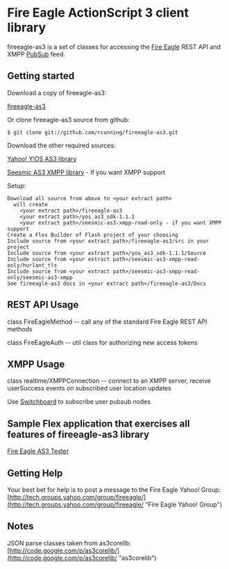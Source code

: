 # Fire Eagle ActionScript 3 client library

fireeagle-as3 is a set of classes for accessing the 
[Fire Eagle](http://fireeagle.yahoo.net/ "Fire Eagle") REST API
and XMPP [PubSub](http://xmpp.org/extensions/xep-0060.html "XEP-0060: Publish-Subscribe") feed.


## Getting started

Download a copy of fireeagle-as3:

[fireeagle-as3](http://github.com/rcunning/fireeagle-as3/tree/master# "fireeagle-as3")


Or clone fireeagle-as3 source from github:

    $ git clone git://github.com/rcunning/fireeagle-as3.git


Download the other required sources:

[Yahoo! Y!OS AS3 library](http://developer.yahoo.com/flash/yos/ "Y!OS AS3 library")

[Seesmic AS3 XMPP library](http://code.google.com/p/seesmic-as3-xmpp/ "Seesmic AS3 XMPP library") - If you want XMPP support


Setup:

    Download all source from above to <your extract path>
      will create 
        <your extract path>/fireeagle-as3
        <your extract path>/yos_as3_sdk-1.1.1
        <your extract path>/seesmic-as3-xmpp-read-only - if you want XMPP support
    Create a Flex Builder of Flash project of your choosing
    Include source from <your extract path>/fireeagle-as3/src in your project
    Include source from <your extract path>/yos_as3_sdk-1.1.1/Source
    Include source from <your extract path>/seesmic-as3-xmpp-read-only/hurlant_tls
    Include source from <your extract path>/seesmic-as3-xmpp-read-only/seesmic-as3-xmpp
    See fireeagle-as3 docs in <your extract path>/fireeagle-as3/Docs


## REST API Usage

class FireEagleMethod -- call any of the standard Fire Eagle REST API methods

class FireEagleAuth -- util class for authorizing new access tokens


## XMPP Usage

class realtime/XMPPConnection -- connect to an XMPP server, receive userSuccess events on subscribed user location updates

Use [Switchboard](http://github.com/mojodna/switchboard "Switchboard") to subscribe user pubsub nodes


## Sample Flex application that exercises all features of fireeagle-as3 library

[Fire Eagle AS3 Tester](http://github.com/rcunning/fireeagleas3tester/ "fireeagleas3tester")


## Getting Help

Your best bet for help is to post a message to the Fire Eagle Yahoo! Group:
[http://tech.groups.yahoo.com/group/fireeagle/](http://tech.groups.yahoo.com/group/fireeagle/ "Fire Eagle Yahoo! Group")


## Notes

JSON parse classes taken from as3corelib: [http://code.google.com/p/as3corelib/](http://code.google.com/p/as3corelib/ "as3corelib")


